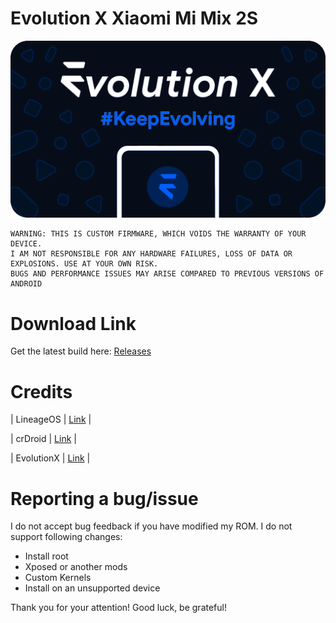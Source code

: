 # Evolution X Xiaomi Mi Mix 2S

![2okPze5](https://github.com/Evolution-XYZ/XDA/blob/udc/assets/banner_style_3.png?raw=true)
```
WARNING: THIS IS CUSTOM FIRMWARE, WHICH VOIDS THE WARRANTY OF YOUR DEVICE.
I AM NOT RESPONSIBLE FOR ANY HARDWARE FAILURES, LOSS OF DATA OR EXPLOSIONS. USE AT YOUR OWN RISK.
BUGS AND PERFORMANCE ISSUES MAY ARISE COMPARED TO PREVIOUS VERSIONS OF ANDROID
```

# Download Link

Get the latest build here: [Releases](https://github.com/derveror/Evolution-X-Xiaomi-Mi-Mix-2S/releases)

# Credits
| LineageOS                         | [Link](https://github.com/LineageOS) |

| crDroid                           | [Link](https://github.com/crdroidandroid) |

| EvolutionX                           | [Link](https://github.com/Evolution-XYZ) |

# Reporting a bug/issue
I do not accept bug feedback if you have modified my ROM. I do not support following changes:

- Install root
- Xposed or another mods
- Custom Kernels
- Install on an unsupported device

Thank you for your attention! Good luck, be grateful!
